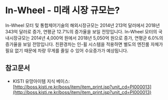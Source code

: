 # In-Wheel - 미래 시장 규모는?

In-Wheel 모터 및 통합제어기술의 해외시장규모는 2014년 213억 달러에서 2018년 343억 달러로 증가,
연평균 12.7%의 증가율을 보일 전망입니다. In-Wheel 모터의 국내시장규모는 2014년 4,000억 원에서 2018년 5,050억 원으로 증가, 연평균 6.0%의 증가율을 보일 전망입니다. 친환경차는 인-휠 시스템을 적용하면 별도의 엔진룸 자체가 필요 없기 때문에 차량 무게를 줄일 수 있어 수요증가가 예상됩니다.


## 참고문서
- KISTI 유망아이템 지식 베이스: [http://boss.kisti.re.kr/boss/item/item_print.jsp?unit_cd=PI000013](http://boss.kisti.re.kr/boss/item/item_print.jsp?unit_cd=PI000013)
